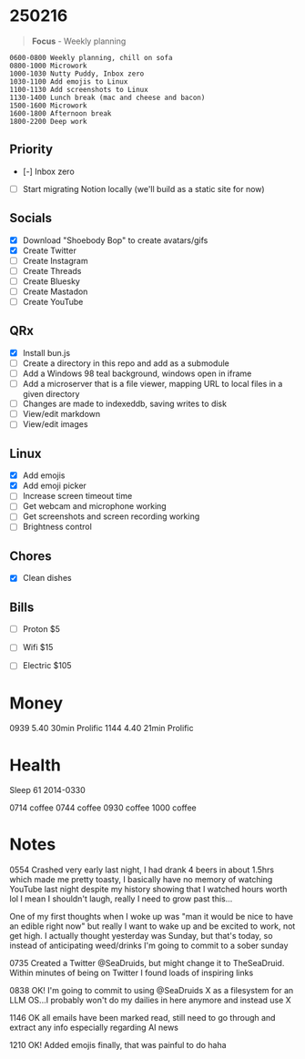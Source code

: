 # 250216
> **Focus** - Weekly planning

```timeblock
0600-0800 Weekly planning, chill on sofa
0800-1000 Microwork
1000-1030 Nutty Puddy, Inbox zero
1030-1100 Add emojis to Linux
1100-1130 Add screenshots to Linux
1130-1400 Lunch break (mac and cheese and bacon)
1500-1600 Microwork
1600-1800 Afternoon break
1800-2200 Deep work
```

## Priority
- [-] Inbox zero
- [ ] Start migrating Notion locally (we'll build as a static site for now)
## Socials
- [x] Download "Shoebody Bop" to create avatars/gifs
- [x] Create Twitter
- [ ] Create Instagram
- [ ] Create Threads
- [ ] Create Bluesky
- [ ] Create Mastadon
- [ ] Create YouTube
## QRx
- [x] Install bun.js
- [ ] Create a directory in this repo and add as a submodule
- [ ] Add a Windows 98 teal background, windows open in iframe
- [ ] Add a microserver that is a file viewer, mapping URL to local files in a given directory
- [ ] Changes are made to indexeddb, saving writes to disk
- [ ] View/edit markdown
- [ ] View/edit images
## Linux
- [x] Add emojis
- [x] Add emoji picker
- [ ] Increase screen timeout time
- [ ] Get webcam and microphone working
- [ ] Get screenshots and screen recording working
- [ ] Brightness control
## Chores
- [x] Clean dishes
## Bills
- [ ] Proton $5
- [ ] Wifi $15
- [ ] Electric $105


# Money
0939 5.40   30min Prolific
1144 4.40   21min Prolific


# Health
Sleep 61 2014-0330

0714 coffee
0744 coffee
0930 coffee
1000 coffee


# Notes
0554 Crashed very early last night, I had drank 4 beers in about 1.5hrs which made me pretty toasty, I basically have no memory of watching YouTube last night despite my history showing that I watched hours worth lol I mean I shouldn't laugh, really I need to grow past this...

One of my first thoughts when I woke up was "man it would be nice to have an edible right now" but really I want to wake up and be excited to work, not get high. I actually thought yesterday was Sunday, but that's today, so instead of anticipating weed/drinks I'm going to commit to a sober sunday

0735 Created a Twitter @SeaDruids, but might change it to TheSeaDruid. Within minutes of being on Twitter I found loads of inspiring links

0838 OK! I'm going to commit to using @SeaDruids X as a filesystem for an LLM OS...I probably won't do my dailies in here anymore and instead use X

1146 OK all emails have been marked read, still need to go through and extract any info especially regarding AI news

1210 OK! Added emojis finally, that was painful to do haha